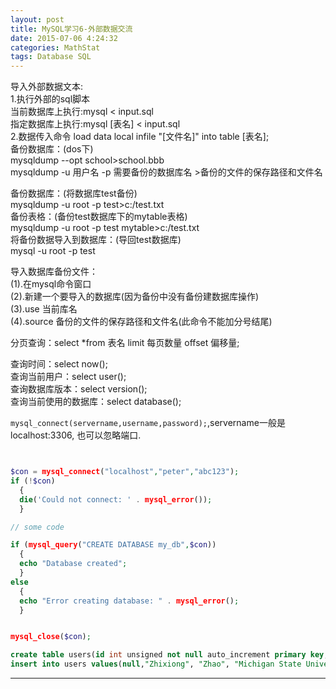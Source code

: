 ```yaml
---
layout: post
title: MySQL学习6-外部数据交流
date: 2015-07-06 4:24:32
categories: MathStat
tags: Database SQL
---
```


导入外部数据文本:   
1.执行外部的sql脚本   
当前数据库上执行:mysql < input.sql  
指定数据库上执行:mysql [表名] < input.sql  
2.数据传入命令 load data local infile "[文件名]" into table [表名];   
备份数据库：(dos下)   
mysqldump --opt school>school.bbb   
mysqldump -u 用户名  -p  需要备份的数据库名 >备份的文件的保存路径和文件名

备份数据库：(将数据库test备份)   
mysqldump -u root -p test>c:/test.txt   
备份表格：(备份test数据库下的mytable表格)   
mysqldump -u root -p test mytable>c:/test.txt   
将备份数据导入到数据库：(导回test数据库)   
mysql -u root -p test   

 
 
 

导入数据库备份文件：   
(1).在mysql命令窗口   
(2).新建一个要导入的数据库(因为备份中没有备份建数据库操作)   
(3).use 当前库名   
(4).source 备份的文件的保存路径和文件名(此命令不能加分号结尾)  

分页查询：select *from 表名 limit 每页数量 offset 偏移量;
 

查询时间：select now();   
查询当前用户：select user();   
查询数据库版本：select version();   
查询当前使用的数据库：select database();


`mysql_connect(servername,username,password);`,servername一般是localhost:3306, 也可以忽略端口.

~~~php


$con = mysql_connect("localhost","peter","abc123");
if (!$con)
  {
  die('Could not connect: ' . mysql_error());
  }

// some code

if (mysql_query("CREATE DATABASE my_db",$con))
  {
  echo "Database created";
  }
else
  {
  echo "Error creating database: " . mysql_error();
  }


mysql_close($con);
~~~

~~~sql
create table users(id int unsigned not null auto_increment primary key, firstname char(40) not null, lastname char(40) not null, institute char(80) not null, email char(40) not null, department char(80) null default '-', title char(40) null default '-');
insert into users values(null,"Zhixiong", "Zhao", "Michigan State University", "zhaozx@msu.edu", "Math", "Postdoc");

~~~

---
